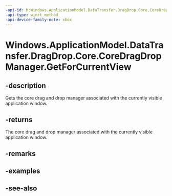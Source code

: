 ```yaml
---
-api-id: M:Windows.ApplicationModel.DataTransfer.DragDrop.Core.CoreDragDropManager.GetForCurrentView
-api-type: winrt method
-api-device-family-note: xbox
---
```


<!-- Method syntax
public Windows.ApplicationModel.DataTransfer.DragDrop.Core.CoreDragDropManager GetForCurrentView()
-->

# Windows.ApplicationModel.DataTransfer.DragDrop.Core.CoreDragDropManager.GetForCurrentView

## -description
Gets the core drag and drop manager associated with the currently visible application window.

## -returns
The core drag and drop manager associated with the currently visible application window.

## -remarks

## -examples

## -see-also
